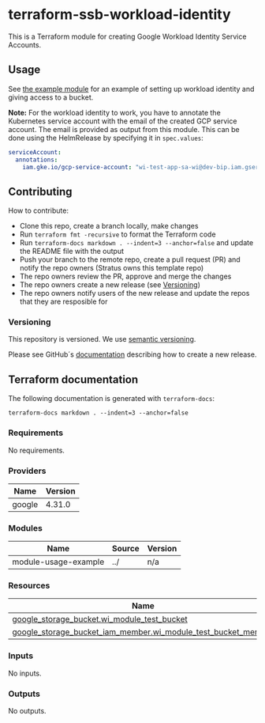 # terraform-ssb-workload-identity

This is a Terraform module for creating Google Workload Identity Service Accounts.

## Usage

See [the example module](./examples/main.tf) for an example of setting up workload identity and giving access to a bucket.

**Note:** For the workload identity to work, you have to annotate the Kubernetes service account with the email of the created GCP service account. The email is provided as output from this module. This can be done using the HelmRelease by specifying it in `spec.values`:

```yaml
serviceAccount:
  annotations:
    iam.gke.io/gcp-service-account: "wi-test-app-sa-wi@dev-bip.iam.gserviceaccount.com"
```

## Contributing

How to contribute:

* Clone this repo, create a branch locally, make changes
* Run `terraform fmt -recursive` to format the Terraform code
* Run `terraform-docs markdown . --indent=3 --anchor=false` and update the README file with the output
* Push your branch to the remote repo, create a pull request (PR) and notify the repo owners (Stratus owns this template repo)
* The repo owners review the PR, approve and merge the changes
* The repo owners create a new release (see [Versioning](#versioning))
* The repo owners notify users of the new release and update the repos that they are resposible for

### Versioning

This repository is versioned. We use [semantic versioning](https://semver.org/).

Please see GitHub´s [documentation](https://docs.github.com/en/repositories/releasing-projects-on-github/managing-releases-in-a-repository#creating-a-release) describing how to create a new release.

## Terraform documentation

The following documentation is generated with `terraform-docs`:

```shell
terraform-docs markdown . --indent=3 --anchor=false
```

<!-- BEGINNING OF AUTO-GENERATED DOCS USING terraform-docs -->
### Requirements

No requirements.

### Providers

| Name | Version |
|------|---------|
| google | 4.31.0 |

### Modules

| Name | Source | Version |
|------|--------|---------|
| module-usage-example | ../ | n/a |

### Resources

| Name | Type |
|------|------|
| [google_storage_bucket.wi_module_test_bucket](https://registry.terraform.io/providers/hashicorp/google/latest/docs/resources/storage_bucket) | resource |
| [google_storage_bucket_iam_member.wi_module_test_bucket_member](https://registry.terraform.io/providers/hashicorp/google/latest/docs/resources/storage_bucket_iam_member) | resource |

### Inputs

No inputs.

### Outputs

No outputs.
<!-- END OF AUTO-GENERATED DOCS USING terraform-docs -->
